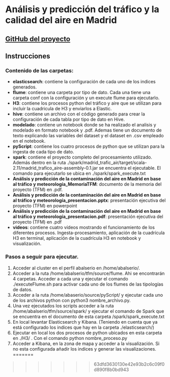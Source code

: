 # Análisis y predicción del tráfico y la calidad del aire en Madrid

## [GitHub del proyecto](https://github.com/alexbr86/trafico-aire-madrid)

## Instrucciones

### Contenido de las carpetas:
- **elasticsearch**: contiene la configuración de cada uno de los indices generados.
- **flume**: contiene una carpeta por tipo de dato. Cada una tiene una carpeta conf con la configuración y un execute flume para ejecutarlo.
- **H3**: contiene los procesos python del tráfico y aire que se utilizan para incluir la cuadricula de H3 y enviarlos a Elastic.
- **hive**: contiene un archivo con el código generado para crear la configuración de cada tabla por tipo de dato en Hive.
- **modelado**: contiene un notebook donde se ha realizado el analisis y modelado en formato notebook y .pdf. Ademas tiene un documento de texto explicando las variables del dataset y el dataset en .csv empleado en el notebook.
- **pyScript**: contiene los cuatro procesos de python que se utilizan para la ingesta de cada tipo de dato.
- **spark**: contiene el proyecto completo del procesamiento utilizado. Además dentro en la ruta ./spark/madrid_trafic_air/target/scala-2.11/madrid_trafico_aire-assembly-0.1.jar se encuentra el ejecutable. El comando para ejecutarlo se ubica en ./spark/spark_execute.txt
- **Análisis y predicción de la contaminación del aire en Madrid en base al tráfico y meteorología_MemoriaTFM**: documento de la memoria del proyecto (TFM) en .pdf.
- **Análisis y predicción de la contaminación del aire en Madrid en base al tráfico y meteorología_presentacion.pptx**: presentación ejecutiva del proyecto (TFM) en powerpoint
- **Análisis y predicción de la contaminación del aire en Madrid en base al tráfico y meteorología_presentacion.pdf**: presentación ejecutiva del proyecto (TFM) en .pdf
- **videos**: contiene cuatro vídeos mostrando el funcionamiento de los diferentes procesos. Ingesta-procesamiento, aplicación de la cuadrícula H3 en terminal, aplicación de la cuadrícula H3 en notebook y visualización.

### Pasos a seguir para ejecutar.
1. Acceder al cluster en el perfil abalserio en /home/abalserio/.
2. Acceder a la ruta /home/abalserio/tfm/source/flume. Ahi se encontrarán 4 carpetas. Acceder a cada una y ejecutar el comando ./executeFlume.sh para activar cada uno de los flumes de las tipologías de datos.
3. Acceder a la ruta /home/abaserio/source/pyScript/ y ejecutar cada uno de los archivos python con python3 nombre_archivo.py.
4. Una vez ejecutados los scripts acceder a la ruta /home/abalserio/tfm/source/spark/ y ejecutar el comando de Spark que se encuentra en el documento de esta carpeta /spark/spark_execute.txt
5. En local levantar Elasticsearch y Kibana. (Teniendo en cuenta que ya está configurado los indices que hay en la carpeta ./elasticsearch/)
6. Ejecutar en local los dos procesos de python ubicados en esta carpeta en ./H3/ . Con el comando python nombre_proceso.py
7. Acceder a Kibana, en la zona de mapa y acceder a la visualización. Si no esta configurada añadir los indices y generar las visualizaciones.
=======
>>>>>>> 63dfd3630130e42e93b2c6c09f0d890f8b0bd943
